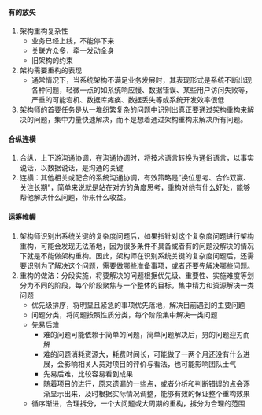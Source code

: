 #### 有的放矢
1. 架构重构复杂性
    * 业务已经上线，不能停下来
    * 关联方众多，牵一发动全身
    * 旧架构的约束
2. 架构需要重构的表现
    * 通常情况下，当系统架构不满足业务发展时，其表现形式是系统不断出现各种问题，轻微一点的如系统响应慢、数据错误、某些用户访问失败等，严重的可能宕机、数据库瘫痪、数据丢失等或系统开发效率很低
3. 架构师的首要任务是从一堆纷繁复杂的问题中识别出真正要通过架构重构来解决的问题，集中力量快速解决，而不是想着通过架构重构来解决所有问题。

#### 合纵连横
1. 合纵，上下游沟通协调，在沟通协调时，将技术语言转换为通俗语言，以事实说话，以数据说话，是沟通的关键
2. 连横：其他相关或配合的系统沟通协调，有效策略是“换位思考、合作双赢、关注长期”，简单来说就是站在对方的角度思考，重构对他有什么好处，能够帮他解决什么问题，带来什么收益。
#### 运筹帷幄
1. 架构师识别出系统关键的复杂度问题后，如果指针对这个复杂度问题进行架构重构，可能会发现无法落地，因为很多条件不具备或者有的问题没解决的情况下就是不能做架构重构。因此，架构师在识别系统关键的复杂度问题后，还需要识别为了解决这个问题，需要做哪些准备事项，或者还要先解决哪些问题。
2. 重构的做法：分段实施，将要解决的问题根据优先级、重要性、实施难度等划分为不同的阶段，每个阶段聚焦与一个整体的目标，集中精力和资源解决一类问题
    * 优先级排序，将明显且紧急的事项优先落地，解决目前遇到的主要问题
    * 问题分类，将问题按照性质分类，每个阶段集中解决一类问题
    * 先易后难
        - 难的问题可能依赖于简单的问题，简单问题解决后，男的问题迎刃而解
        - 难的问题消耗资源大，耗费时间长，可能做了一两个月还没有什么进展，会影响相关人员对项目的评价与看法，也可能影响团队士气
        - 先易后难，比较容易看到成果
        - 随着项目的进行，原来遗漏的一些点，或者分析和判断错误的点会逐渐显示出来，及时根据实际情况调整，能够有效的保证整个重构效果
    * 循序渐进，合理拆分，一个大问题或大周期的重构，拆分为合理的范围